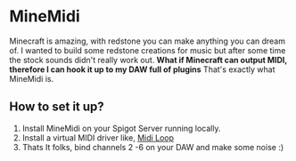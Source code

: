 # MineMidi
Minecraft is amazing, with redstone you can make anything you can dream of. I wanted to build some redstone creations for music but after some time the stock sounds didn't really work out. **What if Minecraft can output MIDI, therefore I can hook it up to my DAW full of plugins** That's exactly what MineMidi is.

## How to set it up?
1. Install MineMidi on your Spigot Server running locally.
2. Install a virtual MIDI driver like, [Midi Loop](http://www.tobias-erichsen.de/software/loopmidi.html)
3. Thats It folks, bind channels 2 -6 on your DAW and make some noise :)
